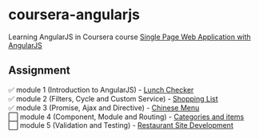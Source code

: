 # coursera-angularjs
Learning AngularJS in Coursera course
[Single Page Web Application with AngularJS](https://www.coursera.org/learn/single-page-web-apps-with-angularjs/)

## Assignment
✅ module 1 (Introduction to AngularJS) - [Lunch Checker](kadphol.github.io/coursera-angularjs/assignment1/)\
✅ module 2 (Filters, Cycle and Custom Service) - [Shopping List](kadphol.github.io/coursera-angularjs/assignment2/)\
✅ module 3 (Promise, Ajax and Directive) - [Chinese Menu](kadphol.github.io/coursera-angularjs/assignment3/)\
⬜️ module 4 (Component, Module and Routing) - [Categories and items](kadphol.github.io/coursera-angularjs/assignment4/)\
⬜️ module 5 (Validation and Testing) - [Restaurant Site Development](kadphol.github.io/coursera-angularjs/assignment5/)
